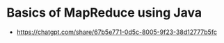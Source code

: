 # Basics of MapReduce using Java 
- https://chatgpt.com/share/67b5e771-0d5c-8005-9f23-38d12777b5fc


